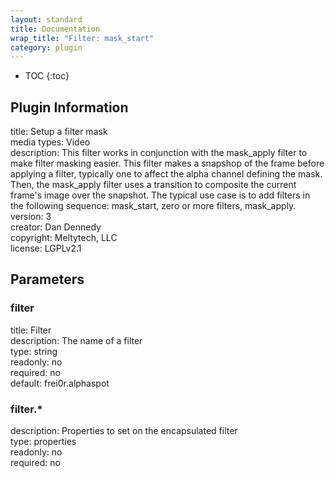 ```yaml
---
layout: standard
title: Documentation
wrap_title: "Filter: mask_start"
category: plugin
---
```

* TOC
{:toc}

## Plugin Information

title: Setup a filter mask  
media types:
Video  
description: This filter works in conjunction with the mask_apply filter to make filter masking easier. This filter makes a snapshop of the frame before applying a filter, typically one to affect the alpha channel defining the mask. Then, the mask_apply filter uses a transition to composite the current frame&#39;s image over the snapshot. The typical use case is to add filters in the following sequence: mask_start, zero or more filters, mask_apply.  
version: 3  
creator: Dan Dennedy  
copyright: Meltytech, LLC  
license: LGPLv2.1  

## Parameters

### filter

title: Filter    
description:
The name of a filter  
type: string  
readonly: no  
required: no  
default: frei0r.alphaspot  

### filter.*

  
description:
Properties to set on the encapsulated filter  
type: properties  
readonly: no  
required: no  

